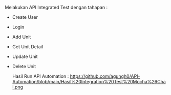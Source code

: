 Melakukan API Integrated Test dengan tahapan :
- Create User
- Login
- Add Unit
- Get Unit Detail
- Update Unit
- Delete Unit

  Hasil Run API Automation : https://github.com/agungh0/API-Automation/blob/main/Hasil%20Integration%20Test%20Mocha%26Chai.png
